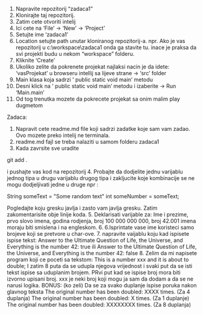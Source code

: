 1. Napravite repozitorij “zadaca1”
2. Klonirajte taj repozitorij.
3. Zatim cete otvoriti intelij
4. Ici cete na ‘File’ -> ‘New’ -> ‘Project’
5. Setujte ime ‘zadaca1’
6. Location setujte path unutar kloniranog repozitorij-a.
   npr. Ako je vas repozitorij u c:\workspace\zadaca1 onda ga stavite tu.
   inace je praksa da svi projekti budu u nekom “workspace” folderu.
7. Kliknite ‘Create’
8. Ukoliko zelite da pokrenete projekat najlaksi nacin je da idete:
   ‘vasProjekat’ u browseru intellij sa lijeve strane -> ‘src’ folder
9. Main klasa koja sadrzi ' public static void main’ metodu
10. Desni klick na ' public static void main’ metodu i izaberite -> Run ‘Main.main’
11. Od tog trenutka mozete da pokrecete projekat sa onim malim play dugmetom

Zadaca:

1. Napravit cete readme.md file koji sadrzi zadatke koje sam vam zadao. Ovo mozete preko intelij ne terminala.
2. readme.md fajl se treba nalaziti u samom folderu zadaca1
3. Kada zavrsite sve uradite

git add .

i pushajte vas kod na repozitorij 
4. Probajte da dodjelite jednu varijablu jednog tipa u drugu varijablu drugog tipa i zakljucite koje kombinacije se ne mogu dodjeljivati jedne u druge npr :

String someText = "Some random text"
int someNumber = someText;

Pogledajte koju gresku javlja i zasto vam javlja gresku.
Zatim zakomentarisite obje linije koda.
5. Deklarisati varijable za: Ime i prezime, prvo slovo imena, godina rodjenja, broj 100 000 000 000, broj 42.001
imena moraju biti smislena i na engleskom.
6. 6.Isprintate vase ime koristeci samo brojeve  koji se pretvore u char-ove.
7. napravite vaijablu koju kad ispisete ispise tekst:
Answer to the Ultimate Question of Life, the Universe, and Everything is the number 42: true
ili
Answer to the Ultimate Question of Life, the Universe, and Everything is the number 42: false
8. Zelim da mi napisete program koji ce poceti sa tekstom:
This is a number xxx and it is about to double;
I zatim 8 puta da se udupla njegova vrijednost i svaki put da se isti tekst ispise
sa uduplanim brojem. PRvi put kad se ispise broj mora biti izvorno upisani broj.   xxx je neki broj koji mogu ja sam da dodam a da se ne narusi logika.   BONUS: (ko zeli)
Da se za svako duplanje ispise poruka nakon glavnog teksta
The original number has been doubled: XXXX times. (Za 4 duplanja)
The original number has been doubled: X times. (Za 1 duplanje)
The original number has been doubled: XXXXXXXX times. (Za 8 duplanja)
